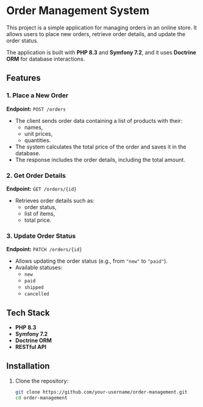 # Order Management System

This project is a simple application for managing orders in an online store. It allows users to place new orders, retrieve order details, and update the order status.

The application is built with **PHP 8.3** and **Symfony 7.2**, and it uses **Doctrine ORM** for database interactions.

## Features

### 1. Place a New Order

**Endpoint:** `POST /orders`

- The client sends order data containing a list of products with their:
   - names,
   - unit prices,
   - quantities.
- The system calculates the total price of the order and saves it in the database.
- The response includes the order details, including the total amount.

### 2. Get Order Details

**Endpoint:** `GET /orders/{id}`

- Retrieves order details such as:
   - order status,
   - list of items,
   - total price.

### 3. Update Order Status

**Endpoint:** `PATCH /orders/{id}`

- Allows updating the order status (e.g., from `"new"` to `"paid"`).
- Available statuses:
   - `new`
   - `paid`
   - `shipped`
   - `cancelled`

## Tech Stack

- **PHP 8.3**
- **Symfony 7.2**
- **Doctrine ORM**
- **RESTful API**

## Installation

1. Clone the repository:
   ```bash
   git clone https://github.com/your-username/order-management.git
   cd order-management
